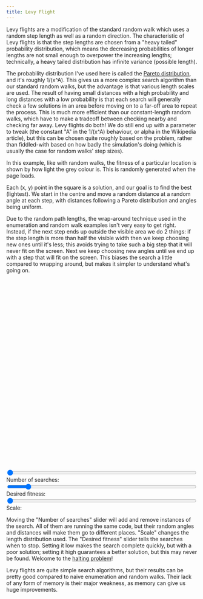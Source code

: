 ```yaml
---
title: Levy Flight
---
```

Levy flights are a modification of the standard random walk which uses a random step length as well as a random direction. The characteristic of Levy flights is that the step lengths are chosen from a "heavy tailed" probability distribution, which means the decreasing probabilities of longer lengths are not small enough to overpower the increasing lengths; technically, a heavy tailed distribution has infinite variance (possible length).

The probability distribution I've used here is called the [Pareto distribution](http://en.wikipedia.org/wiki/Pareto_distribution), and it's roughly 1/(x^A). This gives us a more complex search algorithm than our standard random walks, but the advantage is that various length scales are used. The result of having small distances with a high probability and long distances with a low probability is that each search will generally check a few solutions in an area before moving on to a far-off area to repeat the process. This is much more efficient than our constant-length random walks, which have to make a tradeoff between checking nearby and checking far away. Levy flights do both! We do still end up with a parameter to tweak (the constant "A" in the 1/(x^A) behaviour, or alpha in the Wikipedia article), but this can be chosen quite roughly based on the problem, rather than fiddled-with based on how badly the simulation's doing (which is usually the case for random walks' step sizes).

In this example, like with random walks, the fitness of a particular location is shown by how light the grey colour is. This is randomly generated when the page loads.

Each (x, y) point in the square is a solution, and our goal is to find the best (lightest). We start in the centre and move a random distance at a random angle at each step, with distances following a Pareto distribution and angles being uniform.

Due to the random path lengths, the wrap-around technique used in the enumeration and random walk examples isn't very easy to get right. Instead, if the next step ends up outside the visible area we do 2 things: if the step length is more than half the visible width then we keep choosing new ones until it's less; this avoids trying to take such a big step that it will never fit on the screen. Next we keep choosing new angles until we end up with a step that will fit on the screen. This biases the search a little compared to wrapping around, but makes it simpler to understand what's going on.

<div id="levy_playfield" style="width: 500px; height: 500px;"></div>
<form action="#" type="get">
<div>
  <input type="range" name="_" id="levy_number" min="0" max="10" value="0" style="width: 500px;" />
  <label for="levy_number">Number of searches:</label>&nbsp;&nbsp;<a id="levy_number_display"></a>
</div>
<div>
  <input type="range" name="_" id="levy_fitness" min="0" max="100" value="10" style="width:500px;" />
  <label for="levy_fitness">Desired fitness:</label>&nbsp;&nbsp;<a id="levy_fitness_display"></a>
</div>
<div>
  <input type="range" name="_" id="levy_scale" min="1" max="3" value="1" style="width: 500px;" />
  <label for="levy_scale">Scale:</label>&nbsp;&nbsp;<a id="levy_scale_display"></a>
</div>
</form>
<script src="/js/jquery.js"></script>
<script src="/js/jquery_svg.js"></script>
<script src="/js/underscore.js"></script>
<script src="/js/optimisation/levy.js"></script>

Moving the "Number of searches" slider will add and remove instances of the search. All of them are running the same code, but their random angles and distances will make them go to different places. "Scale" changes the length distribution used. The "Desired fitness" slider tells the searches when to stop. Setting it low makes the search complete quickly, but with a poor solution; setting it high guarantees a better solution, but this may never be found. Welcome to the [halting problem](http://en.wikipedia.org/wiki/Halting_problem)!

Levy flights are quite simple search algorithms, but their results can be pretty good compared to naive enumeration and random walks. Their lack of any form of memory is their major weakness, as memory can give us huge improvements.
